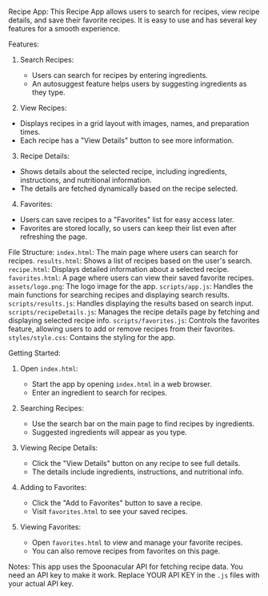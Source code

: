 Recipe App:
This Recipe App allows users to search for recipes, view recipe details, and save their favorite recipes. It is easy to use and has several key features for a smooth experience.


 Features:
1. Search Recipes:
   - Users can search for recipes by entering ingredients.
   - An autosuggest feature helps users by suggesting ingredients as they type.

2. View Recipes:
  -  Displays recipes in a grid layout with images, names, and preparation times.
  -  Each recipe has a "View Details" button to see more information.

3. Recipe Details:
  - Shows details about the selected recipe, including ingredients, instructions, and nutritional information.
  - The details are fetched dynamically based on the recipe selected.

4. Favorites:
  - Users can save recipes to a "Favorites" list for easy access later.
  - Favorites are stored locally, so users can keep their list even after refreshing the page.


 File Structure:
`index.html`: The main page where users can search for recipes.
`results.html`: Shows a list of recipes based on the user's search.
`recipe.html`: Displays detailed information about a selected recipe.
`favorites.html`: A page where users can view their saved favorite recipes.
`assets/logo.png`: The logo image for the app.
`scripts/app.js`: Handles the main functions for searching recipes and displaying search results.
`scripts/results.js`: Handles displaying the results based on search input.
`scripts/recipeDetails.js`: Manages the recipe details page by fetching and displaying selected recipe info.
`scripts/favorites.js`: Controls the favorites feature, allowing users to add or remove recipes from their favorites.
`styles/style.css`: Contains the styling for the app.


 Getting Started:
1. Open `index.html`:
    - Start the app by opening `index.html` in a web browser.
    - Enter an ingredient to search for recipes.

2. Searching Recipes:
   -  Use the search bar on the main page to find recipes by ingredients.
   -  Suggested ingredients will appear as you type.

3. Viewing Recipe Details:
   -  Click the "View Details" button on any recipe to see full details.
   -  The details include ingredients, instructions, and nutritional info.

4. Adding to Favorites:
   -  Click the "Add to Favorites" button to save a recipe.
   -  Visit `favorites.html` to see your saved recipes.

5. Viewing Favorites:
   -  Open `favorites.html` to view and manage your favorite recipes.
   -  You can also remove recipes from favorites on this page.


 Notes:
 This app uses the Spoonacular API for fetching recipe data. You need an API key to make it work.
 Replace YOUR API KEY in the `.js` files with your actual API key.
